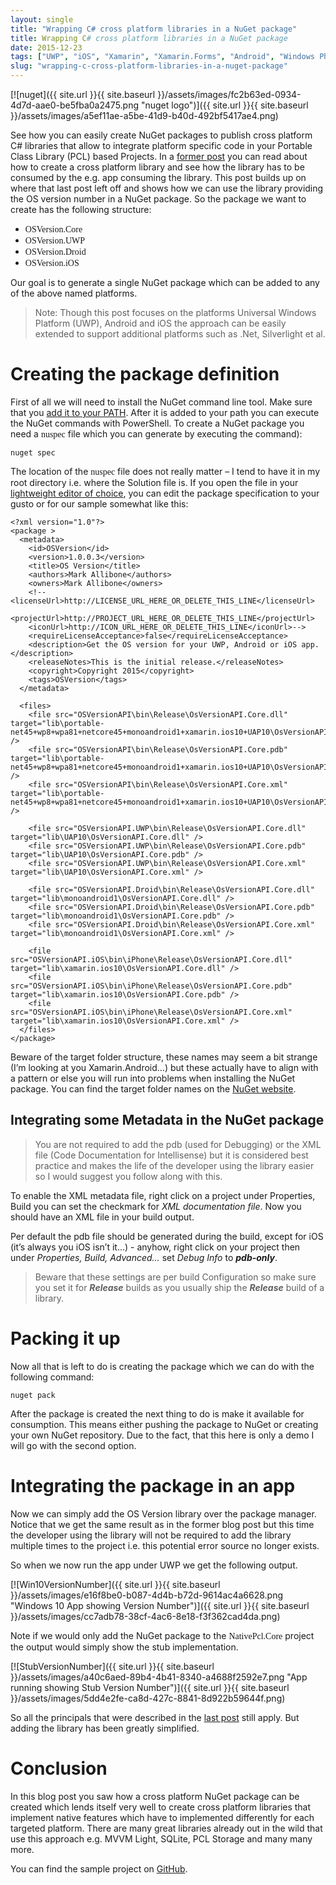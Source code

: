 ```yaml
---
layout: single
title: "Wrapping C# cross platform libraries in a NuGet package"
title: Wrapping C# cross platform libraries in a NuGet package
date: 2015-12-23
tags: ["UWP", "iOS", "Xamarin", "Xamarin.Forms", "Android", "Windows Phone"]
slug: "wrapping-c-cross-platform-libraries-in-a-nuget-package"
---
```


[![nuget]({{ site.url }}{{ site.baseurl }}/assets/images/fc2b63ed-0934-4d7d-aae0-be5fba0a2475.png "nuget logo")]({{ site.url }}{{ site.baseurl }}/assets/images/a5ef11ae-a5be-41d9-b40d-492bf5417ae4.png)
 
See how you can easily create NuGet packages to publish cross platform C# libraries that allow to integrate platform specific code in your Portable Class Library (PCL) based Projects. In a [former post](https://mallibone.com/post/implement-corss-platform-apis-with-c "Former Post") you can read about how to create a cross platform library and see how the library has to be consumed by the e.g. app consuming the library. This post builds up on where that last post left off and shows how we can use the library providing the OS version number in a NuGet package. So the package we want to create has the following structure:
 

 
- <font face="Consolas">OSVersion.Core</font>
- <font face="Consolas">OSVersion.UWP</font>
- <font face="Consolas">OSVersion.Droid</font>
- <font face="Consolas">OSVersion.iOS</font>

 

 
Our goal is to generate a single NuGet package which can be added to any of the above named platforms.
 

> Note: Though this post focuses on the platforms Universal Windows Platform (UWP), Android and iOS the approach can be easily extended to support additional platforms such as .Net, Silverlight et al.

 
# Creating the package definition
 
First of all we will need to install the NuGet command line tool. Make sure that you [add it to your PATH](http://www.howtogeek.com/118594/how-to-edit-your-system-path-for-easy-command-line-access/ "instruction how add an applicaiton to your path"). After it is added to your path you can execute the NuGet commands with PowerShell. To create a NuGet package you need a <font face="Consolas">nuspec</font> file which you can generate by executing the command):


    nuget spec


The location of the <font face="Consolas">nuspec</font> file does not really matter – I tend to have it in my root directory i.e. where the Solution file is. If you open the file in your [lightweight editor of choice](https://code.visualstudio.com/ "Link to Visual Studio Code Editor page"), you can edit the package specification to your gusto or for our sample somewhat like this:


    <?xml version="1.0"?>
    <package >
      <metadata>
        <id>OSVersion</id>
        <version>1.0.0.3</version>
        <title>OS Version</title>
        <authors>Mark Allibone</authors>
        <owners>Mark Allibone</owners>
        <!--<licenseUrl>http://LICENSE_URL_HERE_OR_DELETE_THIS_LINE</licenseUrl>
        <projectUrl>http://PROJECT_URL_HERE_OR_DELETE_THIS_LINE</projectUrl>
        <iconUrl>http://ICON_URL_HERE_OR_DELETE_THIS_LINE</iconUrl>-->
        <requireLicenseAcceptance>false</requireLicenseAcceptance>
        <description>Get the OS version for your UWP, Android or iOS app.</description>
        <releaseNotes>This is the initial release.</releaseNotes>
        <copyright>Copyright 2015</copyright>
        <tags>OSVersion</tags>
      </metadata>
      
      <files>
        <file src="OSVersionAPI\bin\Release\OsVersionAPI.Core.dll" target="lib\portable-net45+wp8+wpa81+netcore45+monoandroid1+xamarin.ios10+UAP10\OsVersionAPI.Core.dll" />
        <file src="OSVersionAPI\bin\Release\OsVersionAPI.Core.pdb" target="lib\portable-net45+wp8+wpa81+netcore45+monoandroid1+xamarin.ios10+UAP10\OsVersionAPI.Core.pdb" />
        <file src="OSVersionAPI\bin\Release\OsVersionAPI.Core.xml" target="lib\portable-net45+wp8+wpa81+netcore45+monoandroid1+xamarin.ios10+UAP10\OsVersionAPI.Core.xml" />
        
        <file src="OSVersionAPI.UWP\bin\Release\OsVersionAPI.Core.dll" target="lib\UAP10\OsVersionAPI.Core.dll" />
        <file src="OSVersionAPI.UWP\bin\Release\OsVersionAPI.Core.pdb" target="lib\UAP10\OsVersionAPI.Core.pdb" />
        <file src="OSVersionAPI.UWP\bin\Release\OsVersionAPI.Core.xml" target="lib\UAP10\OsVersionAPI.Core.xml" />
        
        <file src="OSVersionAPI.Droid\bin\Release\OsVersionAPI.Core.dll" target="lib\monoandroid1\OsVersionAPI.Core.dll" />
        <file src="OSVersionAPI.Droid\bin\Release\OsVersionAPI.Core.pdb" target="lib\monoandroid1\OsVersionAPI.Core.pdb" />
        <file src="OSVersionAPI.Droid\bin\Release\OsVersionAPI.Core.xml" target="lib\monoandroid1\OsVersionAPI.Core.xml" />
        
        <file src="OSVersionAPI.iOS\bin\iPhone\Release\OsVersionAPI.Core.dll" target="lib\xamarin.ios10\OsVersionAPI.Core.dll" />
        <file src="OSVersionAPI.iOS\bin\iPhone\Release\OsVersionAPI.Core.pdb" target="lib\xamarin.ios10\OsVersionAPI.Core.pdb" />
        <file src="OSVersionAPI.iOS\bin\iPhone\Release\OsVersionAPI.Core.xml" target="lib\xamarin.ios10\OsVersionAPI.Core.xml" />
      </files>
    </package>


Beware of the target folder structure, these names may seem a bit strange (I’m looking at you Xamarin.Android…) but these actually have to align with a pattern or else you will run into problems when installing the NuGet package. You can find the target folder names on the [NuGet website](https://docs.nuget.org/Create/TargetFrameworks "Link to NuGet listing possible target folders").

## Integrating some Metadata in the NuGet package


> You are not required to add the pdb (used for Debugging) or the XML file (Code Documentation for Intellisense) but it is considered best practice and makes the life of the developer using the library easier so I would suggest you follow along with this.


To enable the XML metadata file, right click on a project under Properties, Build you can set the checkmark for *XML documentation file*. Now you should have an XML file in your build output.

Per default the pdb file should be generated during the build, except for iOS (it’s always you iOS isn’t it…) - anyhow, right click on your project then under *Properties, Build, Advanced…* set *Debug Info* to ***pdb-only***.


> Beware that these settings are per build Configuration so make sure you set it for ***Release*** builds as you usually ship the ***Release*** build of a library.


# Packing it up

Now all that is left to do is creating the package which we can do with the following command:


    nuget pack


After the package is created the next thing to do is make it available for consumption. This means either pushing the package to NuGet or creating your own NuGet repository. Due to the fact, that this here is only a demo I will go with the second option.

# Integrating the package in an app

Now we can simply add the OS Version library over the package manager. Notice that we get the same result as in the former blog post but this time the developer using the library will not be required to add the library multiple times to the project i.e. this potential error source no longer exists.

So when we now run the app under UWP we get the following output.

[![Win10VersionNumber]({{ site.url }}{{ site.baseurl }}/assets/images/e16f8be0-b087-4d4b-b72d-9614ac4a6628.png "Windows 10 App showing Version Number")]({{ site.url }}{{ site.baseurl }}/assets/images/cc7adb78-38cf-4ac6-8e18-f3f362cad4da.png)

Note if we would only add the NuGet package to the <font face="Consolas">NativePcl.Core</font> project the output would simply show the stub implementation.

[![StubVersionNumber]({{ site.url }}{{ site.baseurl }}/assets/images/a40c6aed-89b4-4b41-8340-a4688f2592e7.png "App running showing Stub Version Number")]({{ site.url }}{{ site.baseurl }}/assets/images/5dd4e2fe-ca8d-427c-8841-8d922b59644f.png)

So all the principals that were described in the [last post](https://mallibone.com/post/implement-corss-platform-apis-with-c "Post showing how to create cross plattform APIs") still apply. But adding the library has been greatly simplified.

# Conclusion

In this blog post you saw how a cross platform NuGet package can be created which lends itself very well to create cross platform libraries that implement native features which have to implemented differently for each targeted platform. There are many great libraries already out in the wild that use this approach e.g. MVVM Light, SQLite, PCL Storage and many many more.

You can find the sample project on [GitHub](https://github.com/mallibone/NativePclSample "Link to Sample Code on GitHub").
